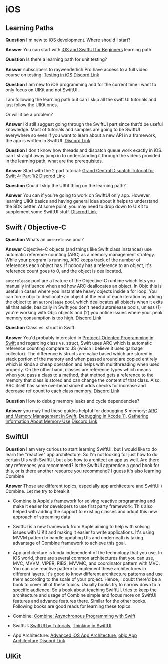 # iOS

## Learning Paths

**Question** I'm new to iOS development. Where should I start?

**Answer** You can start with [iOS and SwiftUI for Beginners](https://www.raywenderlich.com/ios/paths/learn) learning path.

**Question** Is there a learning path for unit testing?

**Answer** subscribers to raywenderlich Pro have access to a full video course on testing: [Testing in iOS](https://www.raywenderlich.com/8458722-testing-in-ios) [Discord Link](https://discord.com/channels/512920737028374529/703294846596808738/844583068878897172)

**Question** I am new to iOS programming and for the current time I want to only focus on UIKit and not SwiftUI.

I am following the learning path but can I skip all the swift UI tutorials and just follow the UIKit ones.

Or will it be a problem?

**Answer** I’d still suggest going through the SwiftUI part since that’d be useful knowledge. Most of tutorials and samples are going to be SwiftUI everywhere so even if you want to learn about a new API in a framework, the app is written in SwiftUI. [Discord Link](https://discord.com/channels/512920737028374529/703294846596808738/786676529031020584)

**Question** I don't know how threads and dispatch queue work exactly in iOS. can I straight away jump in to understanding it through the videos provided in the learning path, what are the prerequisites.

**Answer** Start with the 2 part tutorial: [Grand Central Dispatch Tutorial for Swift 4: Part 1/2](https://www.raywenderlich.com/5370-grand-central-dispatch-tutorial-for-swift-4-part-1-2) [Discrod Link](https://discord.com/channels/512920737028374529/703294846596808738/786300020021919756)

**Question** Could I skip the UIKit thing on the learning path?

**Asnwer** You can if you're going to work on SwiftUI only app. However, learning UIKit basics and having general idea about it helps to understand the SDK better. At some point, you may need to drop down to UIKit to supplement some SwiftUI stuff. [Discrod Link](https://discord.com/channels/512920737028374529/703294846596808738/780866083845439509)

## Swift / Objective-C

**Question** Whats an `autorelease` pool?

**Answer** Objective-C objects (and things like Swift class instances) use automatic reference counting (ARC) as a memory management strategy. While your program is running, ARC keeps track of the number of references each object has. If nobody has a reference to an object, it's reference count goes to 0, and the object is deallocated.

`autorelease` pool are a feature of the Objective-C runtime which lets you manually influence when and how ARC deallocates an object. In Objc this is useful in cases where you instantiate heavy objects inside a for loop. You can force objc to deallocate an object at the end of each iteration by adding the object to an `autorelease` pool, which deallocates all objects when it exits
all that aside, basically in Swift you don't need autorelease pools, unless
(1) you're working with Objc objects and
(2) you notice issues where your peak memory consumption is too high.
[Discord Link](https://discord.com/channels/512920737028374529/703294846596808738/818016935680802816)

**Question** Class vs. struct in Swift.

**Answer** You'd probably interested in [Protocol-Oriented Programming in Swift](https://developer.apple.com/videos/play/wwdc2015/408/) and regarding class vs. struct, Swift uses ARC which is automatic reference counting compare to JS (which I believe it uses garbage collector). The difference is structs are value based which are stored in stack portion of the memory and when passed around are copied entirely which is kinda a cheap operation and helps with multithreading when used properly. On the other hand, classes are reference types which means when you pass a class to a method, that method gets a reference to the memory that class is stored and can change the content of that class. Also, ARC itself has some overhead since it adds checks for increase and decrease ref count to each class memory. [Discord Link](https://discord.com/channels/512920737028374529/703294846596808738/783699094182559815)

**Question** How to debug memory leaks and cycle dependencies?

**Answer** you may find these guides helpful for debugging & memory: [ARC and Memory Management in Swift](https://www.raywenderlich.com/966538-arc-and-memory-management-in-swift#toc-anchor-021),
[Debugging in Xcode 11](https://developer.apple.com/videos/play/wwdc2019/412/), [Gathering Information About Memory Use](https://developer.apple.com/documentation/xcode/improving_your_app_s_performance/reducing_your_app_s_memory_use/gathering_information_about_memory_use) [Discord Link](https://discord.com/channels/512920737028374529/703294846596808738/712001013673885840)

## SwiftUI

**Question** I am very curious to start learning SwiftUI, but I would like to do learn the "reactive" app architecture. So I'm not looking for just how to do certain UIs with SwiftUI, but also how to architect an app as well. Are there any references you recommend? Is the SwiftUI apprentice a good book for this, or is there another resource you recommend?
I guess it's also learning Combine

**Answer** Those are different topics, especially app architecture and SwiftUI / Combine. Let me try to break it:

- Combine is Apple's framework for solving reactive programming and make it easier for developers to use first party framework. This also helped with adding the support to existing classes and adopt this new approach of streaming data
- SwiftUI is a new framework from Apple aiming to help with solving issues with UIKit and making it easier to write applications. It's using MVVM pattern to handle updating UIs and underneath is taking advantage of Combine framework to achieve this goal.
- App architecture is kinda independent of the technology that you use. In iOS world, there are several common architectures that you can use, MVC, MVVM, VIPER, RIBS, MVVMC, and coordinator pattern with MVC. You can use reactive pattern to implement these architectures in different layers. It's good to know different architecture patterns and use them according to the scale of your project.
  Hence, I doubt there'd be a book to cover all of these topics. Usually books try to narrow down to a specific audience. So a book about teaching SwiftUI, tries to keep the architecture and usage of Combine simple and focus more on SwiftUI features and advance features there. Similar for the other books. Following books are good reads for learning these topics:

- Combine: [Combine: Asynchronous Programming with Swift](https://www.raywenderlich.com/books/combine-asynchronous-programming-with-swift/v2.0)
- SwiftUI: [SwiftUI by Tutorials](https://www.raywenderlich.com/books/swiftui-by-tutorials/v3.0), [Thinking in SwiftUI](https://www.objc.io/books/thinking-in-swiftui/)
- App Architecture: [Advanced iOS App Architecture](https://www.raywenderlich.com/books/advanced-ios-app-architecture/v3.0), [objc App Architecture](https://www.objc.io/books/app-architecture/) [Discord Link](https://discord.com/channels/512920737028374529/789937281401487370/832666993014341673)

## UIKit
